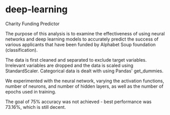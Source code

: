 # deep-learning
Charity Funding Predictor

The purpose of this analysis is to examine the effectiveness of using neural networks and deep learning models to accurately predict the success of various applicants that have been funded by Alphabet Soup foundation (classification).

The data is first cleaned and separated to exclude target variables. Irrelevant variables are dropped and the data is scaled using StandardScaler. Categorical data is dealt with using Pandas' get_dummies.

We experimented with the neural network, varying the activation functions, number of neurons, and number of hidden layers, as well as the number of epochs used in training. 

The goal of 75% accuracy was not achieved - best performance was 73.16%, which is still decent. 

